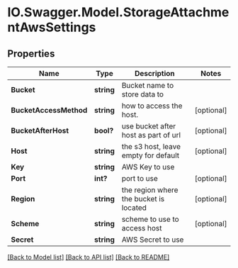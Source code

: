# IO.Swagger.Model.StorageAttachmentAwsSettings
## Properties

Name | Type | Description | Notes
------------ | ------------- | ------------- | -------------
**Bucket** | **string** | Bucket name to store data to | 
**BucketAccessMethod** | **string** | how to access the host. | [optional] 
**BucketAfterHost** | **bool?** | use bucket after host as part of url | [optional] 
**Host** | **string** | the s3 host, leave empty for default | [optional] 
**Key** | **string** | AWS Key to use | 
**Port** | **int?** | port to use | [optional] 
**Region** | **string** | the region where the bucket is located | [optional] 
**Scheme** | **string** | scheme to use to access host | [optional] 
**Secret** | **string** | AWS Secret to use | 

[[Back to Model list]](../README.md#documentation-for-models) [[Back to API list]](../README.md#documentation-for-api-endpoints) [[Back to README]](../README.md)

